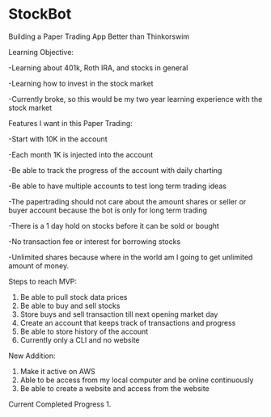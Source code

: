 # StockBot
Building a Paper Trading App 
Better than Thinkorswim 

Learning Objective:

-Learning about 401k, Roth IRA, and stocks in general 

-Learning how to invest in the stock market

-Currently broke, so this would be my two year learning experience with the
stock market


Features I want in this Paper Trading:

-Start with 10K in the account 

-Each month 1K is injected into the account

-Be able to track the progress of the account with daily charting

-Be able to have multiple accounts to test long term trading ideas 

-The papertrading should not care about the amount shares or seller or buyer account because the bot is only for long term trading

-There is a 1 day hold on stocks before it can be sold or bought

-No transaction fee or interest for borrowing stocks 

-Unlimited shares because where in the world am I going to get unlimited amount
of money. 


Steps to reach MVP:
1.  Be able to pull stock data prices 
2.  Be able to buy and sell stocks 
3.  Store buys and sell transaction till next opening market day 
4.  Create an account that keeps track of transactions and progress 
5.  Be able to store history of the account 
6.  Currently only a CLI and no website 

New Addition:
1.  Make it active on AWS
2.  Able to be access from my local computer and be online continuously 
3.  Be able to create a website and access from the website 

Current Completed Progress 
1.  
